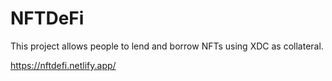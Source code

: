 # NFTDeFi

This project allows people to lend and borrow NFTs using XDC as collateral.

https://nftdefi.netlify.app/
